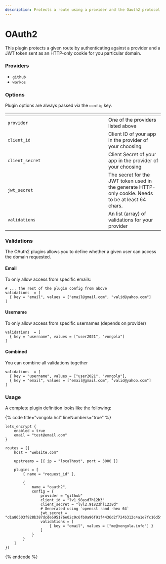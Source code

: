 ```yaml
---
description: Protects a route using a provider and the Oauth2 protocol
---
```


# OAuth2

This plugin protects a given route by authenticating against a provider and a JWT token sent as an HTTP-only cookie for you particular domain.



### Providers

* `github`
* `workos`



### Options

Plugin options are always passed via the `config` key.

<table><thead><tr><th width="310"></th><th></th></tr></thead><tbody><tr><td><code>provider</code></td><td>One of the providers listed above</td></tr><tr><td><code>client_id</code> </td><td>Client ID of your app in the provider of your choosing</td></tr><tr><td><code>client_secret</code></td><td>Client Secret of your app in the provider of your choosing</td></tr><tr><td><code>jwt_secret</code></td><td>The secret for the JWT token used in the generate HTTP-only cookie. Needs to be at least 64 chars.</td></tr><tr><td><code>validations</code></td><td>An list (array) of validations for your provider</td></tr></tbody></table>



### Validations

The OAuth2 plugins allows you to define whether a given user can access the domain requested.



#### Email

To only allow access from specific emails:

```hcl
# ... the rest of the plugin config from above
validations  = [
  { key = "email", values = ["email@gmail.com", "valid@yahoo.com"]
]
```

#### Username&#x20;

To only allow access from specific usernames (depends on provider)

```hcl
validations  = [
  { key = "username", values = ["user2021", "vongola"]
]
```

#### Combined

You can combine all validations together

```hcl
validations  = [
  { key = "username", values = ["user2021", "vongola"],
  { key = "email", values = ["email@gmail.com", "valid@yahoo.com"]
]
```



### Usage

A complete plugin definition looks like the following:

{% code title="vongola.hcl" lineNumbers="true" %}
```hcl
lets_encrypt {
    enabled = true
    email = "test@email.com"
}

routes = [{
    host = "website.com"
    
    upstreams = [{ ip = "localhost", port = 3000 }]
    
    plugins = [
        { name = "request_id" },
        
        { 
            name = "oauth2", 
            config = { 
                provider = "github"
                client_id = "lv1.98asd7h12h3"
                client_secret = "lvl2.91823hl1238d"
                # Generated using `openssl rand -hex 64`
                jwt_secret = "d1a86503f928b387dcde695176e02c9c6fb0a96f91f4436d2f724b312c4a1e7fc16d5f86bd37f4fe6267e628dca8a55f621f8e4f2f41725ff00cdfbb971b0384"
                validations = [
                    { key = "email", values = ["me@vongola.info"] }
                ]
            } 
        }
    ]
}]
```
{% endcode %}





